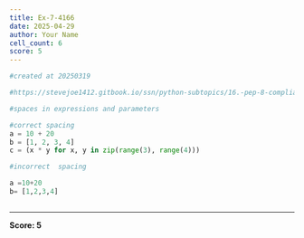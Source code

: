 ```yaml
---
title: Ex-7-4166
date: 2025-04-29
author: Your Name
cell_count: 6
score: 5
---
```


```python
#created at 20250319
```


```python
#https://stevejoe1412.gitbook.io/ssn/python-subtopics/16.-pep-8-compliance
```


```python
#spaces in expressions and parameters
```


```python
#correct spacing
a = 10 + 20
b = [1, 2, 3, 4]
c = (x * y for x, y in zip(range(3), range(4)))
```


```python
#incorrect  spacing 

a =10+20
b= [1,2,3,4]
```


```python

```


---
**Score: 5**
